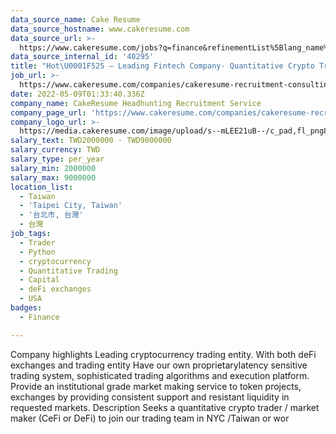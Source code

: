 ```yaml
---
data_source_name: Cake Resume
data_source_hostname: www.cakeresume.com
data_source_url: >-
  https://www.cakeresume.com/jobs?q=finance&refinementList%5Blang_name%5D%5B0%5D=English&refinementList%5Bsalary_type%5D=per_year&range%5Bsalary_range%5D%5Bmin%5D=1000000&page=3
data_source_internal_id: '40295'
title: "Hot\U0001F525 – Leading Fintech Company- Quantitative Crypto Trader- NC"
job_url: >-
  https://www.cakeresume.com/companies/cakeresume-recruitment-consulting/jobs/0a372f
date: 2022-05-09T01:33:40.336Z
company_name: CakeResume Headhunting Recruitment Service
company_page_url: 'https://www.cakeresume.com/companies/cakeresume-recruitment-consulting'
company_logo_url: >-
  https://media.cakeresume.com/image/upload/s--mLEE21uB--/c_pad,fl_png8,h_200,w_200/v1620881212/vdbipassrdfr8omwzeq6.png
salary_text: TWD2000000 - TWD9000000
salary_currency: TWD
salary_type: per_year
salary_min: 2000000
salary_max: 9000000
location_list:
  - Taiwan
  - 'Taipei City, Taiwan'
  - '台北市, 台灣'
  - 台灣
job_tags:
  - Trader
  - Python
  - cryptocurrency
  - Quantitative Trading
  - Capital
  - deFi exchanges
  - USA
badges:
  - Finance

---
```


Company highlights Leading cryptocurrency trading entity. With both deFi exchanges and trading entity Have our own proprietarylatency sensitive trading system, sophisticated trading algorithms and execution platform. Provide an institutional grade market making service to token projects, exchanges by providing consistent support and resistant liquidity in requested markets. Description Seeks a quantitative crypto trader / market maker (CeFi or DeFi) to join our trading team in NYC /Taiwan or wor